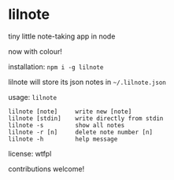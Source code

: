 # lilnote

tiny little note-taking app in node

now with colour!

installation: `npm i -g lilnote`

lilnote will store its json notes in `~/.lilnote.json`

usage: `lilnote`

```shell
lilnote [note]     write new [note]
lilnote [stdin]    write directly from stdin
lilnote -s         show all notes
lilnote -r [n]     delete note number [n]
lilnote -h         help message
```

license: wtfpl

contributions welcome!

